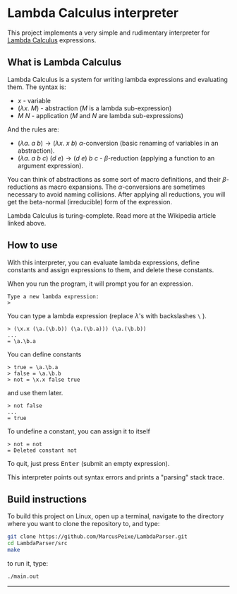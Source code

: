 # Lambda Calculus interpreter

This project implements a very simple and rudimentary interpreter for
[Lambda Calculus](https://en.wikipedia.org/wiki/Lambda_calculus "Wikipedia")
expressions.

## What is Lambda Calculus

Lambda Calculus is a system for writing lambda expressions and evaluating them.
The syntax is:

* $x$ - variable
* $(\lambda x.\ M)$ - abstraction ($M$ is a lambda sub-expression)
* $M\ N$ - application ($M$ and $N$ are lambda sub-expressions)

And the rules are:

* $(\lambda a.\ a\ b) \rightarrow (\lambda x.\ x\ b)$ $\alpha$-conversion
(basic renaming of variables in an abstraction).
* $(\lambda a.\ a\ b\ c)\ (d\ e) \rightarrow (d\ e)\ b\ c$ - $\beta$-reduction
(applying a function to an argument expression).

You can think of abstractions as some sort of macro definitions, and their
$\beta$-reductions as macro expansions. The $\alpha$-conversions are sometimes
necessary to avoid naming collisions. After applying all reductions, you
will get the beta-normal (irreducible) form of the expression.

Lambda Calculus is turing-complete. Read more at the Wikipedia article linked
above.

## How to use

With this interpreter, you can evaluate lambda expressions, define constants
and assign expressions to them, and delete these constants.

When you run the program, it will prompt you for an expression.

```
Type a new lambda expression:
> 
```

You can type a lambda expression (replace $\lambda$'s with backslashes `\` ).

```
> (\x.x (\a.(\b.b)) (\a.(\b.a))) (\a.(\b.b))
...
= \a.\b.a
```

You can define constants

```
> true = \a.\b.a
> false = \a.\b.b
> not = \x.x false true
```

and use them later.

```
> not false
...
= true
```

To undefine a constant, you can assign it to itself

```
> not = not
= Deleted constant not
```

To quit, just press <kbd>Enter</kbd> (submit an empty expression).

This interpreter points out syntax errors and prints a "parsing" stack trace.

## Build instructions

To build this project on Linux, open up a terminal, navigate to the directory
where you want to clone the repository to, and type:

```bash
git clone https://github.com/MarcusPeixe/LambdaParser.git
cd LambdaParser/src
make
```

to run it, type:

```bash
./main.out
```

---